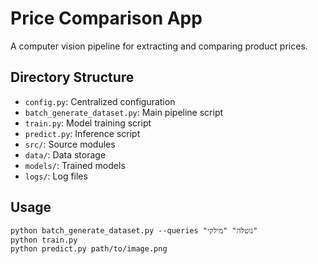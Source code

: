 # Price Comparison App

A computer vision pipeline for extracting and comparing product prices.

## Directory Structure

- `config.py`: Centralized configuration
- `batch_generate_dataset.py`: Main pipeline script
- `train.py`: Model training script
- `predict.py`: Inference script
- `src/`: Source modules
- `data/`: Data storage
- `models/`: Trained models
- `logs/`: Log files

## Usage

```
python batch_generate_dataset.py --queries "נוטלה" "מילקי"
python train.py
python predict.py path/to/image.png
``` 